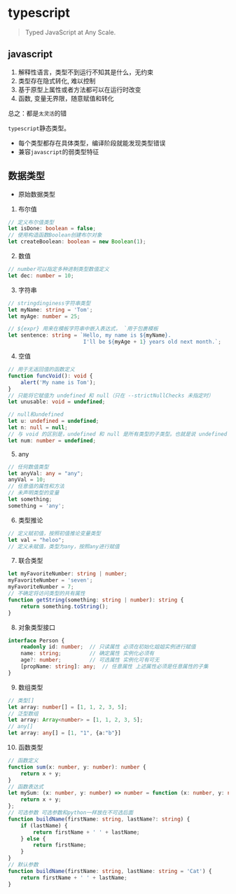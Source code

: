 # typescript

> Typed JavaScript at Any Scale.

## javascript

1. 解释性语言，类型不到运行不知其是什么，无约束
2. 类型存在隐式转化, 难以控制
3. 基于原型上属性或者方法都可以在运行时改变
4. 函数, 变量无界限，随意赋值和转化

总之：都是`太灵活`的错

`typescript`静态类型。

- 每个类型都存在具体类型，编译阶段就能发现类型错误
- 兼容`javascript`的弱类型特征

## 数据类型

- 原始数据类型

1. 布尔值

```typescript
// 定义布尔值类型
let isDone: boolean = false;
// 使用构造函数Boolean创建布尔对象
let createBoolean: boolean = new Boolean(1);
```

2. 数值

```typescript
// number可以指定多种进制类型数值定义
let dec: number = 10;
```

3. 字符串

```typescript
// stringdinginess字符串类型
let myName: string = 'Tom';
let myAge: number = 25;

// ${expr} 用来在模板字符串中嵌入表达式， `用于包裹模板
let sentence: string = `Hello, my name is ${myName}.
                        I'll be ${myAge + 1} years old next month.`;
```

4. 空值

```typescript
// 用于无返回值的函数定义
function funcVoid(): void {
    alert('My name is Tom');
}
// 只能将它赋值为 undefined 和 null（只在 --strictNullChecks 未指定时）
let unusable: void = undefined;

// null和undefined
let u: undefined = undefined;
let n: null = null;
// 与 void 的区别是，undefined 和 null 是所有类型的子类型。也就是说 undefined 类型的变量，可以赋值给 number 类型的变量
let num: number = undefined;
```

5. any

```typescript
// 任何数值类型
let anyVal: any = "any";
anyVal = 10;
// 任意值的属性和方法
// 未声明类型的变量
let something;
something = 'any';
```

6. 类型推论

```typescript
// 定义赋初值，按照初值推论变量类型
let val = "heloo";
// 定义未赋值，类型为any，按照any进行赋值
```

7. 联合类型

```typescript
let myFavoriteNumber: string | number;
myFavoriteNumber = 'seven';
myFavoriteNumber = 7;
// 不确定将访问类型的共有属性
function getString(something: string | number): string {
    return something.toString();
}
```

8. 对象类型接口

```typescript
interface Person {
    readonly id: number;  // 只读属性 必须在初始化姐姐实例进行赋值
    name: string;         // 确定属性 实例化必须有
    age?: number;         // 可选属性 实例化可有可无
    [propName: string]: any;  // 任意属性 上述属性必须是任意属性的子集
}
```

9. 数组类型

```typescript
// 类型[]
let array: number[] = [1, 1, 2, 3, 5];
// 泛型数组
let array: Array<number> = [1, 1, 2, 3, 5];
// any[]
let array: any[] = [1, "1", {a:"b"}]
```

10. 函数类型

```typescript
// 函数定义
function sum(x: number, y: number): number {
    return x + y;
}
// 函数表达式
let mySum: (x: number, y: number) => number = function (x: number, y: number): number {
    return x + y;
};
// 可选参数 可选参数和python一样放在不可选后面
function buildName(firstName: string, lastName?: string) {
    if (lastName) {
        return firstName + ' ' + lastName;
    } else {
        return firstName;
    }
}
// 默认参数
function buildName(firstName: string, lastName: string = 'Cat') {
    return firstName + ' ' + lastName;
}
```